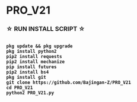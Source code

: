 # PRO_V21

### ☆ <b>RUN INSTALL SCRIPT ☆

`````

pkg update && pkg upgrade
pkg install python2
pip2 install requests
pip2 install mechanize
pip install futures
pip2 install bs4
pkg install git
git clone https://github.com/Bajingan-Z/PRO_V21
cd PRO_V21
python2 PRO_V21.py
